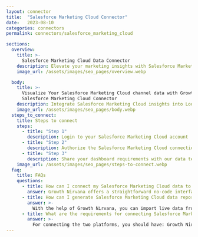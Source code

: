 ```yaml
---
layout: connector
title:  "Salesforce Marketing Cloud Connector"
date:   2023-08-10
categories: connectors
permalink: connectors/salesforce_marketing_cloud

sections:
  overview:
    title: >-
      Salesforce Marketing Cloud Data Connector
    description: Elevate your marketing insights with Salesforce Marketing Cloud integration. Seamlessly merge marketing automation data from Salesforce Marketing Cloud with Looker Studio's analytical capabilities, unlocking insights that shape marketing campaigns, customer engagement, and operational excellence.
    image_url: /assets/images/seo_pages/overview.webp

  body:
    title: >-
      Visualize Your Salesforce Marketing Cloud channel data with Growth Nirvana's
      Salesforce Marketing Cloud Connector
    description: Integrate Salesforce Marketing Cloud insights into Looker Studio for comprehensive marketing analytics that guide your customer-centric strategies.
    image_url: /assets/images/seo_pages/body.webp
  steps_to_connect:
    title: Steps to connect
    steps:
      - title: "Step 1"
        description: Login to your Salesforce Marketing Cloud account
      - title: "Step 2"
        description: Authorize the Salesforce Marketing Cloud connection to send data to Growth Nirvana
      - title: "Step 3"
        description: Share your dashboard requirements with our data team. We will build the report for you.
    image_url: /assets/images/seo_pages/steps-to-connect.webp
  faq:
    title: FAQs
    questions:
      - title: How can I connect my Salesforce Marketing Cloud data to Google Data Studio/Looker Studio?
        answer: Growth Nirvana offers a straightforward no-code interface to connect to Salesforce Marketing Cloud data sources.
      - title: How can I generate Salesforce Marketing Cloud data reports in Looker Studio?
        answer: >-
          With the help of Growth Nirvana, you can import live data from Salesforce Marketing Cloud into Looker Studio. These data can be viewed in charts, tables, and dashboards to generate branded reports that can be shared instantly.
      - title: What are the requirements for connecting Salesforce Marketing Cloud and Looker Studio?
        answer: >-
          For connecting the two platforms, you should have: Growth Nirvana Account and Salesforce Marketing Cloud Ads Account
---
```

